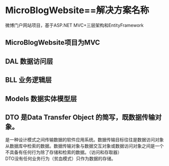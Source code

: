 # MicroBlogWebsite==解决方案名称
微博门户网站项目，基于ASP.NET MVC+三层架构和EntityFramework

## MicroBlogWebsite项目为MVC
## DAL 数据访问层
## BLL 业务逻辑层
## Models 数据实体模型层
## DTO 是Data Transfer Object 的简写，既数据传输对象。
是一种设计模式之间传输数据的软件应用系统。数据传输目标往往是数据访问对象从数据库中检索的数据。数据传输对象与数据交互对象或数据访问对象之间是一个不具备有任何行为除了存储和检索的数据。（访问和存取器）
<br>DTO没有任何业务行为（贫血模式）只作为数据的存储。

